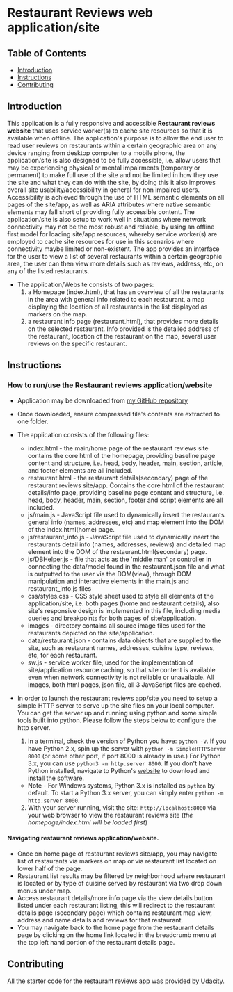 # Restaurant Reviews web application/site

## Table of Contents

- [Introduction](#introduction)
- [Instructions](#instructions)
- [Contributing](#contributing)

## Introduction
  This application is a fully responsive and accessible **Restaurant reviews website** that uses service worker(s) to cache site resources so that it is available when offline.
  The application's purpose is to allow the end user to read user reviews on restaurants within a certain geographic area on any device ranging from desktop computer to a mobile phone, the application/site is also designed to be fully accessible, i.e. allow users that may be experiencing physical or mental impairments (temporary or permanent) to make full use of the site and not be limited in how they use the site and what they can do with the site, by doing this it also improves overall site usability/accessibility in general for non impaired users.
  Accessibility is achieved through the use of HTML semantic elements on all pages of the site/app, as well as ARIA attributes where native semantic elements may fall short of providing fully accessible content.
  The application/site is also setup to work well in situations where network connectivity may not be the most robust and reliable, by using an offline first model for loading site/app resources, whereby service worker(s) are employed to cache site resources for use in this scenarios where connectivity maybe limited or non-existent.
  The app provides an interface for the user to view a list of several restaurants within a certain geographic area, the user can then view more details such as reviews, address, etc, on any of the listed restaurants.
  - The application/Website consists of two pages:
    1. a Homepage (index.html), that has an overview of all the restaurants in the area with general info related to each restaurant, a map displaying the location of all restaurants in the list displayed as markers on the map.
    2. a restaurant info page (restaurant.html), that provides more details on the selected restaurant. Info provided is the detailed address of the restaurant, location of the restaurant on the map, several user reviews on the specific restaurant.

## Instructions

### How to run/use the Restaurant reviews application/website
- Application may be downloaded from [my GitHub repository](https://github.com/Marius-De-Allie/mws-restaurant-stage-1)
- Once downloaded, ensure compressed file's contents are extracted to one folder.

- The application consists of the following files:
  - index.html - the main/home page of the restaurant reviews site contains the core html of the homepage, providing baseline page content and structure, i.e. head, body, header, main, section, article, and footer elements are all included.
  - restaurant.html - the restaurant details(secondary) page of the restaurant reviews site/app. Contains the core html of the restaurant details/info page, providing baseline page content and structure, i.e. head, body, header, main, section, footer and script elements are all included.
  - js/main.js - JavaScript file used to dynamically insert the restaurants general info (names, addresses, etc) and map element into the DOM of the index.html(home) page.
  - js/restaurant_info.js - JavaScript file used to dynamically insert the restaurants detail info (names, addresses, reviews) and detailed map element into the DOM of the restaurant.html(secondary) page.
  - js/DBHelper.js - file that acts as the 'middle man' or controller in connecting the data/model found in the restaurant.json file and what is outputted to the user via the DOM(view), through DOM manipulation and interactive elements in the main.js and restaurant_info.js files
  - css/styles.css - CSS style sheet used to style all elements of the application/site, i.e. both pages (home and restaurant details), also site's responsive design is implemented in this file, including media queries and breakpoints for both pages of site/application.
  - images - directory contains all source image files used for the restaurants depicted on the site/application.
  - data/restaurant.json - contains data objects that are supplied to the site, such as restaurant names, addresses, cuisine type, reviews, etc, for each restaurant.
  - sw.js - service worker file, used for the implementation of site/application resource caching, so that site content is available even when network connectivity is not reliable or unavailable.
  All images, both html pages, json file, all 3 JavaScript files are cached.
- In order to launch the restaurant reviews app/site you need to setup a simple HTTP server to serve up the site files on your local computer. You can get the server up and running using python and some simple tools built into python. Please follow the steps below to configure the http server.
  1. In a terminal, check the version of Python you have: `python -V`. If you have Python 2.x, spin up the server with `python -m SimpleHTTPServer 8000` (or some other port, if port 8000 is already in use.) For Python 3.x, you can use `python3 -m http.server 8000`. If you don't have Python installed, navigate to Python's [website](https://www.python.org/) to download and install the software.
  * Note -  For Windows systems, Python 3.x is installed as `python` by default. To start a Python 3.x server, you can simply enter `python -m http.server 8000`.
  2. With your server running, visit the site: `http://localhost:8000` via your web browser to view the restaurant reviews site (_the homepage/index.html will be loaded first_)
#### Navigating restaurant reviews application/website.
- Once on home page of restaurant reviews site/app, you may navigate list of restaurants via markers on map or via restaurant list located on lower half of the page.
- Restaurant list results may be filtered by neighborhood where restaurant is located or by type of cuisine served by restaurant via two drop down menus under map.
- Access restaurant details/more info page via the view details button listed under each restaurant listing, this will redirect to the restaurant details page (secondary page) which contains restaurant map view, address and name details and reviews for that restaurant.
- You may navigate back to the home page from the restaurant details page by clicking on the home link located in the breadcrumb menu at the top left hand portion of the restaurant details page.

## Contributing

All the starter code for the restaurant reviews app was provided by [Udacity](https://github.com/udacity/mws-restaurant-stage-1).
